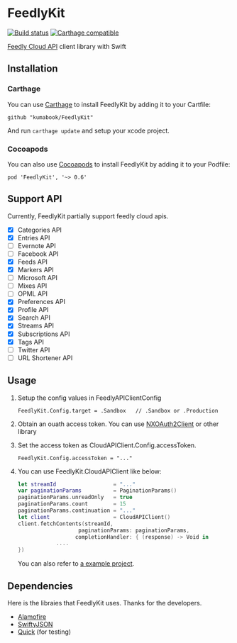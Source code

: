 # FeedlyKit

[![Build status](https://travis-ci.org/kumabook/FeedlyKit.svg?branch=master)](https://travis-ci.org/kumabook/)
[![Carthage compatible](https://img.shields.io/badge/Carthage-compatible-4BC51D.svg?style=flat)](https://github.com/Carthage/Carthage)

[Feedly Cloud API][] client library with Swift

## Installation
### Carthage
You can use [Carthage][] to install FeedlyKit by adding it to your Cartfile:

```
github "kumabook/FeedlyKit"
```

And run `carthage update` and setup your xcode project.

### Cocoapods
You can also use [Cocoapods][] to install FeedlyKit by adding it to your Podfile:
```Podfile
pod 'FeedlyKit', '~> 0.6'
```

## Support API
Currently, FeedlyKit partially support feedly cloud apis.

- [x] Categories API
- [x] Entries API
- [ ] Evernote API
- [ ] Facebook API
- [x] Feeds API
- [x] Markers API
- [ ] Microsoft API
- [ ] Mixes API
- [ ] OPML API
- [x] Preferences API
- [x] Profile API
- [x] Search API
- [x] Streams API
- [x] Subscriptions API
- [x] Tags API
- [ ] Twitter API
- [ ] URL Shortener API

## Usage

1. Setup the config values in FeedlyAPIClientConfig

    ```
    FeedlyKit.Config.target = .Sandbox   // .Sandbox or .Production
    ```

2. Obtain an ouath access token. You can use [NXOAuth2Client][] or other library
3. Set the access token as CloudAPIClient.Config.accessToken.

    ```
    FeedlyKit.Config.accessToken = "..."
    ```

4. You can use FeedlyKit.CloudAPIClient like below:

    ```swift
    let streamId                  = "..."
    var paginationParams          = PaginationParams()
    paginationParams.unreadOnly   = true
    paginationParams.count        = 15
    paginationParams.continuation = "..."
    let client                    = CloudAPIClient()
    client.fetchContents(streamId,
                       paginationParams: paginationParams,
                      completionHandler: { (response) -> Void in
                ....
    })
    ```
    You can also refer to [a example project](./Example/).

## Dependencies
Here is the libraies that FeedlyKit uses. Thanks for the developers.
- [Alamofire][]
- [SwiftyJSON][]
- [Quick][] (for testing)


[Feedly Cloud API]: http://developer.feedly.com/
[Carthage]:         https://github.com/Carthage/Carthage
[CocoaPods]:        https://cocoapods.org/
[NXOAuth2Client]:   https://github.com/nxtbgthng/OAuth2Client
[Alamofire]:        https://github.com/Alamofire/Alamofire
[SwiftyJSON]:       https://github.com/SwiftyJSON/SwiftyJSON
[Quick]:            https://github.com/Quick/Quick
